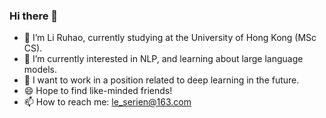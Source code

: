 ### Hi there 👋
- 🌱 I’m Li Ruhao, currently studying at the University of Hong Kong (MSc CS).
- 👯 I’m currently interested in NLP, and learning about large language models.
- 🔭 I want to work in a position related to deep learning in the future.
- 😄 Hope to find like-minded friends!
- 📫 How to reach me: le_serien@163.com
<!--
**Tonikroosliruhao/Tonikroosliruhao** is a ✨ _special_ ✨ repository because its `README.md` (this file) appears on your GitHub profile.

Here are some ideas to get you started:

- 🔭 I’m currently working on ...
- 🌱 I’m currently learning ...
- 👯 I’m looking to collaborate on ...
- 🤔 I’m looking for help with ...
- 💬 Ask me about ...
- 📫 How to reach me: ...
- 😄 Pronouns: ...
- ⚡ Fun fact: ...
-->
